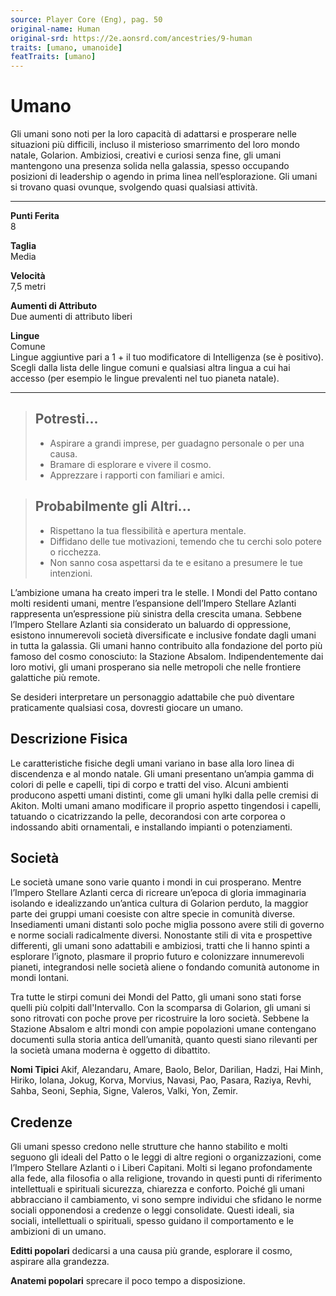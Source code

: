 ```yaml
---
source: Player Core (Eng), pag. 50
original-name: Human
original-srd: https://2e.aonsrd.com/ancestries/9-human
traits: [umano, umanoide]
featTraits: [umano]
---
```


# Umano

Gli umani sono noti per la loro capacità di adattarsi e prosperare nelle
situazioni più difficili, incluso il misterioso smarrimento del loro mondo
natale, Golarion. Ambiziosi, creativi e curiosi senza fine, gli umani mantengono
una presenza solida nella galassia, spesso occupando posizioni di leadership o
agendo in prima linea nell’esplorazione. Gli umani si trovano quasi ovunque,
svolgendo quasi qualsiasi attività.

---

**Punti Ferita**  
8

**Taglia**  
Media

**Velocità**  
7,5 metri

**Aumenti di Attributo**  
Due aumenti di attributo liberi

**Lingue**  
Comune  
Lingue aggiuntive pari a 1 + il tuo modificatore di Intelligenza (se è
positivo). Scegli dalla lista delle lingue comuni e qualsiasi altra lingua a cui
hai accesso (per esempio le lingue prevalenti nel tuo pianeta natale).

---

> ## Potresti...
>
> - Aspirare a grandi imprese, per guadagno personale o per una causa.
> - Bramare di esplorare e vivere il cosmo.
> - Apprezzare i rapporti con familiari e amici.

> ## Probabilmente gli Altri...
>
> - Rispettano la tua flessibilità e apertura mentale.
> - Diffidano delle tue motivazioni, temendo che tu cerchi solo potere o
>   ricchezza.
> - Non sanno cosa aspettarsi da te e esitano a presumere le tue intenzioni.

L’ambizione umana ha creato imperi tra le stelle. I Mondi del Patto contano
molti residenti umani, mentre l’espansione dell’Impero Stellare Azlanti
rappresenta un’espressione più sinistra della crescita umana. Sebbene l’Impero
Stellare Azlanti sia considerato un baluardo di oppressione, esistono
innumerevoli società diversificate e inclusive fondate dagli umani in tutta la
galassia. Gli umani hanno contribuito alla fondazione del porto più famoso del
cosmo conosciuto: la Stazione Absalom. Indipendentemente dai loro motivi, gli
umani prosperano sia nelle metropoli che nelle frontiere galattiche più remote.

Se desideri interpretare un personaggio adattabile che può diventare
praticamente qualsiasi cosa, dovresti giocare un umano.

## Descrizione Fisica

Le caratteristiche fisiche degli umani variano in base alla loro linea di
discendenza e al mondo natale. Gli umani presentano un’ampia gamma di colori di
pelle e capelli, tipi di corpo e tratti del viso. Alcuni ambienti producono
aspetti umani distinti, come gli umani hylki dalla pelle cremisi di Akiton.
Molti umani amano modificare il proprio aspetto tingendosi i capelli, tatuando o
cicatrizzando la pelle, decorandosi con arte corporea o indossando abiti
ornamentali, e installando impianti o potenziamenti.

## Società

Le società umane sono varie quanto i mondi in cui prosperano. Mentre l’Impero
Stellare Azlanti cerca di ricreare un’epoca di gloria immaginaria isolando e
idealizzando un’antica cultura di Golarion perduto, la maggior parte dei gruppi
umani coesiste con altre specie in comunità diverse. Insediamenti umani distanti
solo poche miglia possono avere stili di governo e norme sociali radicalmente
diversi. Nonostante stili di vita e prospettive differenti, gli umani sono
adattabili e ambiziosi, tratti che li hanno spinti a esplorare l’ignoto,
plasmare il proprio futuro e colonizzare innumerevoli pianeti, integrandosi
nelle società aliene o fondando comunità autonome in mondi lontani.

Tra tutte le stirpi comuni dei Mondi del Patto, gli umani sono stati forse
quelli più colpiti dall'Intervallo. Con la scomparsa di Golarion, gli umani si
sono ritrovati con poche prove per ricostruire la loro società. Sebbene la
Stazione Absalom e altri mondi con ampie popolazioni umane contengano documenti
sulla storia antica dell’umanità, quanto questi siano rilevanti per la società
umana moderna è oggetto di dibattito.

**Nomi Tipici** Akif, Alezandaru, Amare, Baolo, Belor, Darilian, Hadzi, Hai
Minh, Hiriko, Iolana, Jokug, Korva, Morvius, Navasi, Pao, Pasara, Raziya, Revhi,
Sahba, Seoni, Sephia, Signe, Valeros, Valki, Yon, Zemir.

## Credenze

Gli umani spesso credono nelle strutture che hanno stabilito e molti seguono gli
ideali del Patto o le leggi di altre regioni o organizzazioni, come l’Impero
Stellare Azlanti o i Liberi Capitani. Molti si legano profondamente alla fede,
alla filosofia o alla religione, trovando in questi punti di riferimento
intellettuali e spirituali sicurezza, chiarezza e conforto. Poiché gli umani
abbracciano il cambiamento, vi sono sempre individui che sfidano le norme
sociali opponendosi a credenze o leggi consolidate. Questi ideali, sia sociali,
intellettuali o spirituali, spesso guidano il comportamento e le ambizioni di un
umano.

**Editti popolari** dedicarsi a una causa più grande, esplorare il cosmo,
aspirare alla grandezza.

**Anatemi popolari** sprecare il poco tempo a disposizione.
